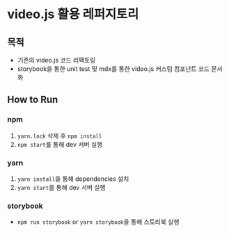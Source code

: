 # video.js 활용 레퍼지토리

## 목적

- 기존의 video.js 코드 리팩토링
- storybook을 통한 unit test 및 mdx를 통한 video.js 커스텀 컴포넌트 코드 문서화

## How to Run

### npm

1. `yarn.lock` 삭제 후 `npm install`
2. `npm start`를 통해 dev 서버 실행

### yarn

1. `yarn install`을 통해 dependencies 설치
2. `yarn start`를 통해 dev 서버 실행

### storybook

- `npm run storybook` or `yarn storybook`을 통해 스토리북 실행
